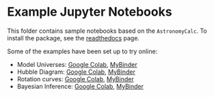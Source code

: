 # Example Jupyter Notebooks

This folder contains sample notebooks based on the ``AstronomyCalc``. To install the package, see the [readthedocs](https://astronomycalc.readthedocs.io/en/latest/installation.html) page.

Some of the examples have been set up to try online:

* Model Universes: [Google Colab](https://colab.research.google.com/drive/1rLj1yaX8kJ_hIl8edGMJO75C6iiuk5si?usp=sharing), [MyBinder](https://mybinder.org/v2/gh/sambit-giri/AstronomyCalc/f7c00605caed709f38345d4f9101e4719468fda1?urlpath=lab%2Ftree%2Fnotebooks%2Fmodel_universes.ipynb)
* Hubble Diagram: [Google Colab](https://colab.research.google.com/drive/1CRaVwn65-PhLah2iFjFSHCqCV37MI_1E?usp=sharing), [MyBinder](https://mybinder.org/v2/gh/sambit-giri/AstronomyCalc/eb3f4b4cbdca482e45f7ae6a350d5c5340390b1d?urlpath=lab%2Ftree%2Fnotebooks%2Fhubble_diagram.ipynb)
* Rotation curves: [Google Colab](https://colab.research.google.com/drive/1EmAABcFnDG6EcEOY4ufs6wI14UT6LvWB?usp=sharing), [MyBinder](https://mybinder.org/v2/gh/sambit-giri/AstronomyCalc/6e5b63de3f71d4ee0f77b6c11956f6c5e0b28226?urlpath=lab%2Ftree%2Fnotebooks%2Frotation_curves.ipynb)
* Bayesian Inference: [Google Colab](https://colab.research.google.com/drive/17DF72PIWz2RcAhk8H_-tmozOgAzWbSvI?usp=sharing), [MyBinder](https://mybinder.org/v2/gh/sambit-giri/AstronomyCalc/6060e8e1875fa0d462478715feb80c8de7ff4dfb?urlpath=lab%2Ftree%2Fnotebooks%2Fbayesian_inference.ipynb)